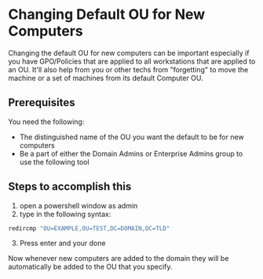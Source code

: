 # Changing Default OU for New Computers

Changing the default OU for new computers can be important especially if you have GPO/Policies that are applied to all workstations that are applied to an OU. It'll also help from you or other techs from "forgetting" to move the machine or a set of machines from its default Computer OU.

## Prerequisites
You need the following:
- The distinguished name of the OU you want the default to be for new computers
- Be a part of either the Domain Admins or Enterprise Admins group to use the following tool

## Steps to accomplish this
1. open a powershell window as admin
2. type in the following syntax:

```cmd
redircmp "OU=EXAMPLE,OU=TEST,DC=DOMAIN,DC=TLD"
```
3. Press enter and your done

Now whenever new computers are added to the domain they will be automatically be added to the OU that you specify.
